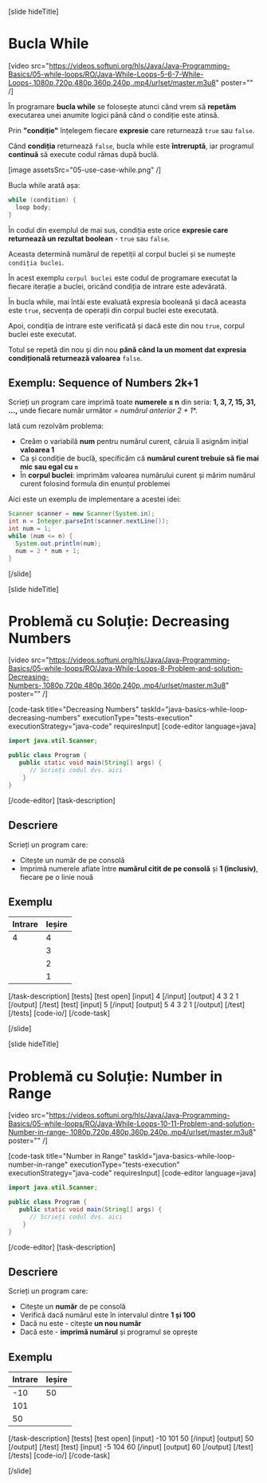 [slide hideTitle]
# Bucla While

[video src="https://videos.softuni.org/hls/Java/Java-Programming-Basics/05-while-loops/RO/Java-While-Loops-5-6-7-While-Loops-,1080p,720p,480p,360p,240p,.mp4/urlset/master.m3u8" poster="" /]

În programare **bucla while** se folosește atunci când vrem să **repetăm** executarea unei anumite logici până când o condiție este atinsă.

Prin **"condiție"** înțelegem fiecare **expresie** care returnează `true` sau `false`. 

Când **condiția** returnează `false`, bucla while este **întreruptă**, iar programul **continuă** să execute codul rămas după buclă.  

[image assetsSrc="05-use-case-while.png" /]

Bucla while arată așa:
```java
while (condition) {
  loop body;
}
```

În codul din exemplul de mai sus, condiția este orice **expresie care returnează un rezultat boolean** - `true` sau `false`. 

Aceasta determină numărul de repetiții al corpul buclei și se numește `condiția buclei`. 

În acest exemplu `corpul buclei` este codul de programare executat la fiecare iterație a buclei, oricând condiția de intrare este adevărată.

În bucla while, mai întâi este evaluată expresia booleană și dacă aceasta este `true`, secvența de operații din corpul buclei este executată.  

Apoi, condiția de intrare este verificată și dacă este din nou `true`, corpul buclei este executat.

Totul se repetă din nou și din nou **până când la un moment dat expresia condițională returnează valoarea** `false`.

## Exemplu: Sequence of Numbers 2k+1
Scrieți un program care imprimă toate **numerele ≤ n** din seria: **1, 3, 7, 15, 31, …,** unde fiecare număr următor = **numărul anterior* 2 + 1**.

Iată cum rezolvăm problema:
- Creăm o variabilă **num** pentru numărul curent, căruia îi asignăm inițial **valoarea 1**
- Ca și condiție de buclă, specificăm că **numărul curent trebuie să fie mai mic sau egal cu `n`**
- În **corpul buclei**: imprimăm valoarea numărului curent și mărim numărul curent folosind formula din enunțul problemei

Aici este un exemplu de implementare a acestei idei:
```java
Scanner scanner = new Scanner(System.in);
int n = Integer.parseInt(scanner.nextLine());
int num = 1;
while (num <= n) {
  System.out.println(num);
  num = 2 * num + 1;
}
```
[/slide]

[slide hideTitle]
# Problemă cu Soluție: Decreasing Numbers

[video src="https://videos.softuni.org/hls/Java/Java-Programming-Basics/05-while-loops/RO/Java-While-Loops-8-Problem-and-solution-Decreasing-Numbers-,1080p,720p,480p,360p,240p,.mp4/urlset/master.m3u8" poster="" /]

[code-task title="Decreasing Numbers" taskId="java-basics-while-loop-decreasing-numbers" executionType="tests-execution" executionStrategy="java-code" requiresInput]
[code-editor language=java]
```java
import java.util.Scanner;

public class Program {
   public static void main(String[] args) {
      // Scrieți codul dvs. aici
    }
}
```
[/code-editor]
[task-description]
## Descriere
Scrieți un program care:

* Citește un număr de pe consolă
* Imprimă numerele aflate între **numărul citit de pe consolă** și **1 (inclusiv)**, fiecare pe o linie nouă
## Exemplu

| **Intrare** | **Ieșire** |
| ---- | ---- |
| 4 | 4 |
|| 3 |
|| 2 |
|| 1 |

[/task-description]
[tests]
[test open]
[input]
4
[/input]
[output]
4
3
2
1
[/output]
[/test]
[test]
[input]
5
[/input]
[output]
5
4
3
2
1
[/output]
[/test]
[/tests]
[code-io/]
[/code-task]

[/slide]



[slide hideTitle]
# Problemă cu Soluție: Number in Range

[video src="https://videos.softuni.org/hls/Java/Java-Programming-Basics/05-while-loops/RO/Java-While-Loops-10-11-Problem-and-solution-Number-in-range-,1080p,720p,480p,360p,240p,.mp4/urlset/master.m3u8" poster="" /]

[code-task title="Number in Range" taskId="java-basics-while-loop-number-in-range" executionType="tests-execution" executionStrategy="java-code" requiresInput]
[code-editor language=java]
```java
import java.util.Scanner;

public class Program {
   public static void main(String[] args) {
      // Scrieți codul dvs. aici
    }
}
```
[/code-editor]
[task-description]
## Descriere
Scrieți un program care:

* Citește un **număr** de pe consolă
* Verifică dacă numărul este în intervalul dintre **1 și 100**
* Dacă nu este - citește **un nou număr**
* Dacă este - **imprimă numărul** și programul se oprește

## Exemplu

| **Intrare** | **Ieșire** |
| ---- | ---- |
| -10 | 50 |
| 101 |
| 50 |

[/task-description]
[tests]
[test open]
[input]
-10
101
50
[/input]
[output]
50
[/output]
[/test]
[test]
[input]
-5
104
60
[/input]
[output]
60
[/output]
[/test]
[/tests]
[code-io/]
[/code-task]

[/slide]


